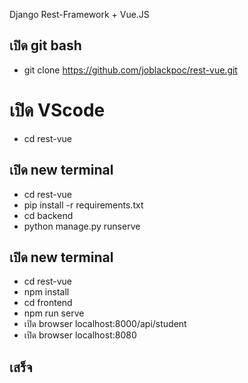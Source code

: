 Django Rest-Framework + Vue.JS
## เปิด git bash
- git clone https://github.com/joblackpoc/rest-vue.git
# เปิด VScode
- cd rest-vue
## เปิด new terminal
- cd rest-vue
- pip install -r requirements.txt
- cd backend
- python manage.py runserve
## เปิด new terminal
- cd rest-vue
- npm install
- cd frontend
- npm run serve
- เปิด browser localhost:8000/api/student
- เปิด browser localhost:8080
## เสร็จ
